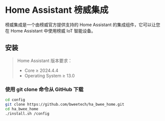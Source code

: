# Home Assistant 榜威集成

榜威集成是一个由榜威官方提供支持的 Home Assistant 的集成组件，它可以让您在 Home Assistant 中使用榜威 IoT 智能设备。

## 安装

> Home Assistant 版本要求：
>
> - Core $\geq$ 2024.4.4
> - Operating System $\geq$ 13.0

### 使用 git clone 命令从 GitHub 下载

```bash
cd config
git clone https://github.com/bweetech/ha_bwee_home.git
cd ha_bwee_home
./install.sh /config
```



